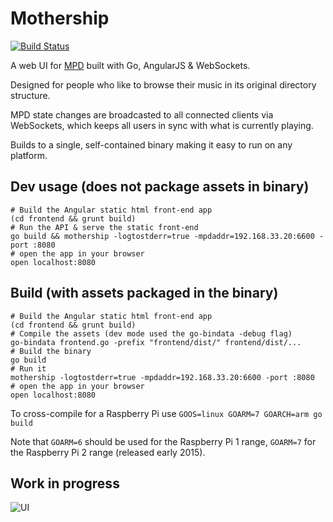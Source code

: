 # Mothership

[![Build Status](https://circleci.com/gh/zefer/mothership.svg?&style=shield)](https://circleci.com/gh/zefer/mothership)

A web UI for [MPD](http://www.musicpd.org/) built with Go, AngularJS &
WebSockets.

Designed for people who like to browse their music in its original directory
structure.

MPD state changes are broadcasted to all connected clients via WebSockets, which
keeps all users in sync with what is currently playing.

Builds to a single, self-contained binary making it easy to run on any platform.

## Dev usage (does not package assets in binary)

```
# Build the Angular static html front-end app
(cd frontend && grunt build)
# Run the API & serve the static front-end
go build && mothership -logtostderr=true -mpdaddr=192.168.33.20:6600 -port :8080
# open the app in your browser
open localhost:8080
```

## Build (with assets packaged in the binary)

```
# Build the Angular static html front-end app
(cd frontend && grunt build)
# Compile the assets (dev mode used the go-bindata -debug flag)
go-bindata frontend.go -prefix "frontend/dist/" frontend/dist/...
# Build the binary
go build
# Run it
mothership -logtostderr=true -mpdaddr=192.168.33.20:6600 -port :8080
# open the app in your browser
open localhost:8080
```

To cross-compile for a Raspberry Pi use `GOOS=linux GOARM=7 GOARCH=arm go build`

Note that `GOARM=6` should be used for the Raspberry Pi 1 range, `GOARM=7` for
the Raspberry Pi 2 range (released early 2015).

## Work in progress

![UI](https://dl.dropboxusercontent.com/u/89410/mothership.gif)
